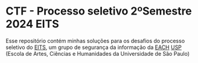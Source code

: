 # CTF - Processo seletivo 2ºSemestre 2024 EITS

Esse repositório contém minhas soluções para os desafios do processo seletivo do [EITS](https://github.com/EACH-inTheShell), um grupo de segurança da informação da [EACH](https://www5.each.usp.br/) [USP](https://www5.usp.br/) (Escola de Artes, Ciências e Humanidades da Universidade de São Paulo)
